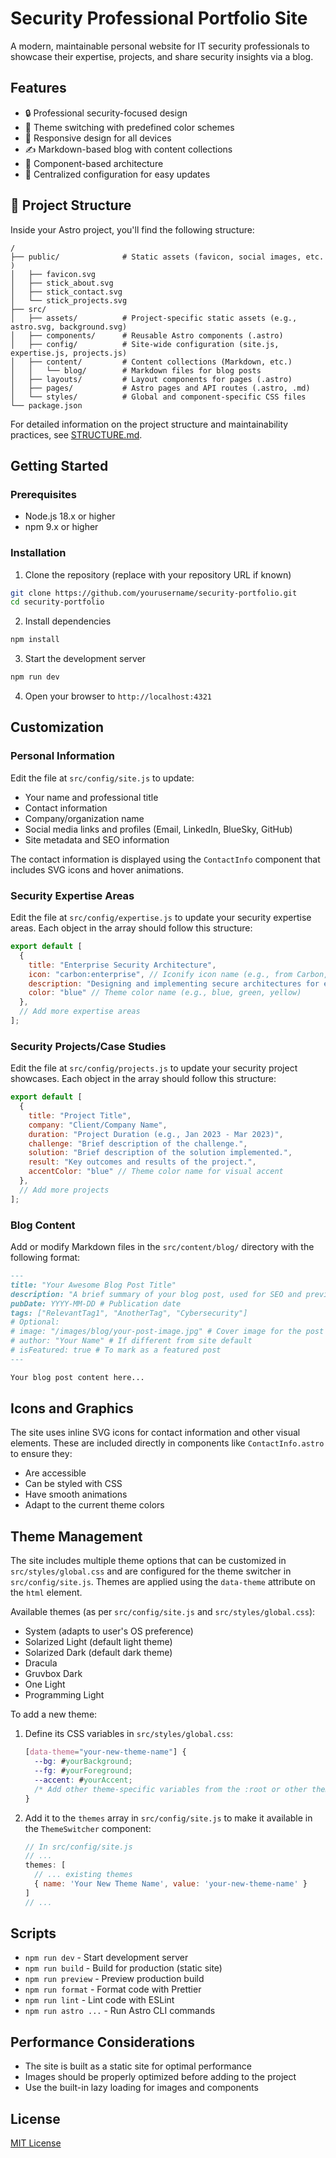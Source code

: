 # Security Professional Portfolio Site

A modern, maintainable personal website for IT security professionals to showcase their expertise, projects, and share security insights via a blog.

## Features

- 🔒 Professional security-focused design
- 🎨 Theme switching with predefined color schemes  
- 📱 Responsive design for all devices
- ✍️ Markdown-based blog with content collections
- 🧩 Component-based architecture
- 🔄 Centralized configuration for easy updates

## 🚀 Project Structure

Inside your Astro project, you'll find the following structure:

```text
/
├── public/              # Static assets (favicon, social images, etc. )
│   ├── favicon.svg
│   ├── stick_about.svg
│   ├── stick_contact.svg
│   └── stick_projects.svg
├── src/
│   ├── assets/          # Project-specific static assets (e.g., astro.svg, background.svg)
│   ├── components/      # Reusable Astro components (.astro)
│   ├── config/          # Site-wide configuration (site.js, expertise.js, projects.js)
│   ├── content/         # Content collections (Markdown, etc.)
│   │   └── blog/        # Markdown files for blog posts
│   ├── layouts/         # Layout components for pages (.astro)
│   ├── pages/           # Astro pages and API routes (.astro, .md)
│   └── styles/          # Global and component-specific CSS files
└── package.json
```

For detailed information on the project structure and maintainability practices, see [STRUCTURE.md](./STRUCTURE.md).

## Getting Started

### Prerequisites

- Node.js 18.x or higher
- npm 9.x or higher

### Installation

1. Clone the repository (replace with your repository URL if known)
```bash
git clone https://github.com/yourusername/security-portfolio.git
cd security-portfolio
```

2. Install dependencies
```bash
npm install
```

3. Start the development server
```bash
npm run dev
```

4. Open your browser to `http://localhost:4321`

## Customization

### Personal Information

Edit the file at `src/config/site.js` to update:

- Your name and professional title
- Contact information
- Company/organization name
- Social media links and profiles (Email, LinkedIn, BlueSky, GitHub)
- Site metadata and SEO information

The contact information is displayed using the `ContactInfo` component that includes SVG icons and hover animations.

### Security Expertise Areas

Edit the file at `src/config/expertise.js` to update your security expertise areas. Each object in the array should follow this structure:

```javascript
export default [
  {
    title: "Enterprise Security Architecture",
    icon: "carbon:enterprise", // Iconify icon name (e.g., from Carbon, Tabler, MDI)
    description: "Designing and implementing secure architectures for enterprise systems.",
    color: "blue" // Theme color name (e.g., blue, green, yellow)
  },
  // Add more expertise areas
];
```

### Security Projects/Case Studies

Edit the file at `src/config/projects.js` to update your security project showcases. Each object in the array should follow this structure:

```javascript
export default [
  {
    title: "Project Title",
    company: "Client/Company Name",
    duration: "Project Duration (e.g., Jan 2023 - Mar 2023)",
    challenge: "Brief description of the challenge.",
    solution: "Brief description of the solution implemented.",
    result: "Key outcomes and results of the project.",
    accentColor: "blue" // Theme color name for visual accent
  },
  // Add more projects
];
```

### Blog Content

Add or modify Markdown files in the `src/content/blog/` directory with the following format:

```markdown
---
title: "Your Awesome Blog Post Title"
description: "A brief summary of your blog post, used for SEO and previews."
pubDate: YYYY-MM-DD # Publication date
tags: ["RelevantTag1", "AnotherTag", "Cybersecurity"]
# Optional:
# image: "/images/blog/your-post-image.jpg" # Cover image for the post
# author: "Your Name" # If different from site default
# isFeatured: true # To mark as a featured post
---

Your blog post content here...
```

## Icons and Graphics

The site uses inline SVG icons for contact information and other visual elements. These are included directly in components like `ContactInfo.astro` to ensure they:
- Are accessible
- Can be styled with CSS
- Have smooth animations
- Adapt to the current theme colors

## Theme Management

The site includes multiple theme options that can be customized in `src/styles/global.css` and are configured for the theme switcher in `src/config/site.js`. Themes are applied using the `data-theme` attribute on the `html` element.

Available themes (as per `src/config/site.js` and `src/styles/global.css`):
- System (adapts to user's OS preference)
- Solarized Light (default light theme)
- Solarized Dark (default dark theme)
- Dracula
- Gruvbox Dark
- One Light
- Programming Light

To add a new theme:
1. Define its CSS variables in `src/styles/global.css`:
   ```css
   [data-theme="your-new-theme-name"] {
     --bg: #yourBackground;
     --fg: #yourForeground;
     --accent: #yourAccent;
     /* Add other theme-specific variables from the :root or other themes */
   }
   ```
2. Add it to the `themes` array in `src/config/site.js` to make it available in the `ThemeSwitcher` component:
   ```javascript
   // In src/config/site.js
   // ...
   themes: [
     // ... existing themes
     { name: 'Your New Theme Name', value: 'your-new-theme-name' }
   ]
   // ...
   ```

## Scripts

- `npm run dev` - Start development server
- `npm run build` - Build for production (static site)
- `npm run preview` - Preview production build
- `npm run format` - Format code with Prettier
- `npm run lint` - Lint code with ESLint
- `npm run astro ...` - Run Astro CLI commands

## Performance Considerations

- The site is built as a static site for optimal performance
- Images should be properly optimized before adding to the project
- Use the built-in lazy loading for images and components

## License

[MIT License](./LICENSE)

